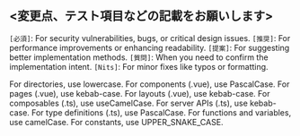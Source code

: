 <!-- I want to review in Japanese. -->
## <変更点、テスト項目などの記載をお願いします>

<!-- for Github Copilot review rule -->

`[必須]`: For security vulnerabilities, bugs, or critical design issues.
`[推奨]`: For performance improvements or enhancing readability.
`[提案]`: For suggesting better implementation methods.
`[質問]`: When you need to confirm the implementation intent.
`[Nits]`: For minor fixes like typos or formatting.

For directories, use lowercase.
For components (.vue), use PascalCase.
For pages (.vue), use kebab-case.
For layouts (.vue), use kebab-case.
For composables (.ts), use useCamelCase.
For server APIs (.ts), use kebab-case.
For type definitions (.ts), use PascalCase.
For functions and variables, use camelCase.
For constants, use UPPER_SNAKE_CASE.

<!-- for Github Copilot review rule -->

<!-- I want to review in Japanese. -->
